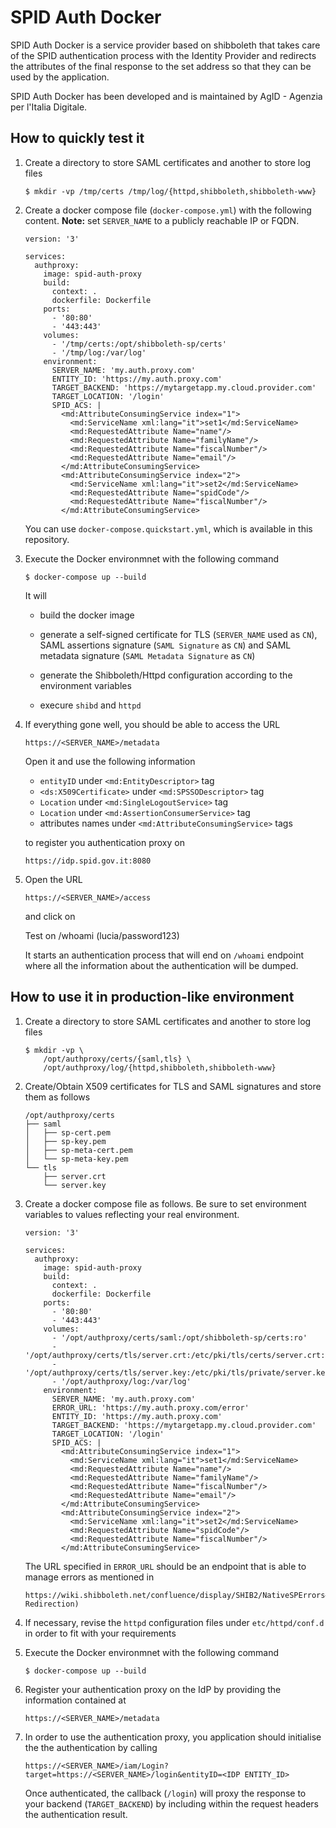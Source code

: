 # SPID Auth Docker

SPID Auth Docker is a service provider based on shibboleth that takes care of
the SPID authentication process with the Identity Provider and redirects the
attributes of the final response to the set address so that they can be used
by the application.

SPID Auth Docker has been developed and is maintained by AgID - Agenzia per
l'Italia Digitale.

## How to quickly test it

1.  Create a directory to store SAML certificates and another to store log
    files

        $ mkdir -vp /tmp/certs /tmp/log/{httpd,shibboleth,shibboleth-www}

2.  Create a docker compose file (`docker-compose.yml`) with the following
    content. **Note:** set `SERVER_NAME` to a publicly reachable IP or FQDN.

        version: '3'

        services:
          authproxy:
            image: spid-auth-proxy
            build:
              context: .
              dockerfile: Dockerfile
            ports:
              - '80:80'
              - '443:443'
            volumes:
              - '/tmp/certs:/opt/shibboleth-sp/certs'
              - '/tmp/log:/var/log'
            environment:
              SERVER_NAME: 'my.auth.proxy.com'
              ENTITY_ID: 'https://my.auth.proxy.com'
              TARGET_BACKEND: 'https://mytargetapp.my.cloud.provider.com'
              TARGET_LOCATION: '/login'
              SPID_ACS: |
                <md:AttributeConsumingService index="1">
                  <md:ServiceName xml:lang="it">set1</md:ServiceName>
                  <md:RequestedAttribute Name="name"/>
                  <md:RequestedAttribute Name="familyName"/>
                  <md:RequestedAttribute Name="fiscalNumber"/>
                  <md:RequestedAttribute Name="email"/>
                </md:AttributeConsumingService>
                <md:AttributeConsumingService index="2">
                  <md:ServiceName xml:lang="it">set2</md:ServiceName>
                  <md:RequestedAttribute Name="spidCode"/>
                  <md:RequestedAttribute Name="fiscalNumber"/>
                </md:AttributeConsumingService>

    You can use `docker-compose.quickstart.yml`, which is available in this
    repository.

3.  Execute the Docker environmnet with the following command

        $ docker-compose up --build

    It will

    *   build the docker image

    *   generate a self-signed certificate for TLS (`SERVER_NAME` used
        as `CN`), SAML assertions signature (`SAML Signature` as `CN`) and
        SAML metadata signature (`SAML Metadata Signature` as `CN`)

    *   generate the Shibboleth/Httpd configuration according to the
        environment variables

    *   execure `shibd` and `httpd`

4.  If everything gone well, you should be able to access the URL

        https://<SERVER_NAME>/metadata

    Open it and use the following information

    *   `entityID` under `<md:EntityDescriptor>` tag
    *   `<ds:X509Certificate>` under `<md:SPSSODescriptor>` tag
    *   `Location` under `<md:SingleLogoutService>` tag
    *   `Location` under `<md:AssertionConsumerService>` tag
    *   attributes names under `<md:AttributeConsumingService>` tags

    to register you authentication proxy on

        https://idp.spid.gov.it:8080

5.  Open the URL

        https://<SERVER_NAME>/access

    and click on

       Test on /whoami (lucia/password123)

    It starts an authentication process that will end on `/whoami` endpoint
    where all the information about the authentication will be dumped.

## How to use it in production-like environment

1.  Create a directory to store SAML certificates and another to store log
    files

        $ mkdir -vp \
            /opt/authproxy/certs/{saml,tls} \
            /opt/authproxy/log/{httpd,shibboleth,shibboleth-www}

2.  Create/Obtain X509 certificates for TLS and SAML signatures and store them
    as follows

        /opt/authproxy/certs
        ├── saml
        │   ├── sp-cert.pem
        │   ├── sp-key.pem
        │   ├── sp-meta-cert.pem
        │   └── sp-meta-key.pem
        └── tls
            ├── server.crt
            └── server.key

3.  Create a docker compose file as follows. Be sure to set environment
    variables to values reflecting your real environment.

        version: '3'

        services:
          authproxy:
            image: spid-auth-proxy
            build:
              context: .
              dockerfile: Dockerfile
            ports:
              - '80:80'
              - '443:443'
            volumes:
              - '/opt/authproxy/certs/saml:/opt/shibboleth-sp/certs:ro'
              - '/opt/authproxy/certs/tls/server.crt:/etc/pki/tls/certs/server.crt:ro'
              - '/opt/authproxy/certs/tls/server.key:/etc/pki/tls/private/server.key:ro'
              - '/opt/authproxy/log:/var/log'
            environment:
              SERVER_NAME: 'my.auth.proxy.com'
              ERROR_URL: 'https://my.auth.proxy.com/error'
              ENTITY_ID: 'https://my.auth.proxy.com'
              TARGET_BACKEND: 'https://mytargetapp.my.cloud.provider.com'
              TARGET_LOCATION: '/login'
              SPID_ACS: |
                <md:AttributeConsumingService index="1">
                  <md:ServiceName xml:lang="it">set1</md:ServiceName>
                  <md:RequestedAttribute Name="name"/>
                  <md:RequestedAttribute Name="familyName"/>
                  <md:RequestedAttribute Name="fiscalNumber"/>
                  <md:RequestedAttribute Name="email"/>
                </md:AttributeConsumingService>
                <md:AttributeConsumingService index="2">
                  <md:ServiceName xml:lang="it">set2</md:ServiceName>
                  <md:RequestedAttribute Name="spidCode"/>
                  <md:RequestedAttribute Name="fiscalNumber"/>
                </md:AttributeConsumingService>

    The URL specified in `ERROR_URL` should be an endpoint that is able
    to manage errors as mentioned in

        https://wiki.shibboleth.net/confluence/display/SHIB2/NativeSPErrors#NativeSPErrors-Redirection)

4.  If necessary, revise the `httpd` configuration files under `etc/httpd/conf.d`
    in order to fit with your requirements

5.  Execute the Docker environmnet with the following command

        $ docker-compose up --build

6.  Register your authentication proxy on the IdP by providing the information
    contained at

        https://<SERVER_NAME>/metadata

7.  In order to use the authentication proxy, you application should
    initialise the the authentication by calling

        https://<SERVER_NAME>/iam/Login?target=https://<SERVER_NAME>/login&entityID=<IDP ENTITY_ID>

    Once authenticated, the callback (`/login`) will proxy the response to
    your backend (`TARGET_BACKEND`) by including within the request headers
    the authentication result.
